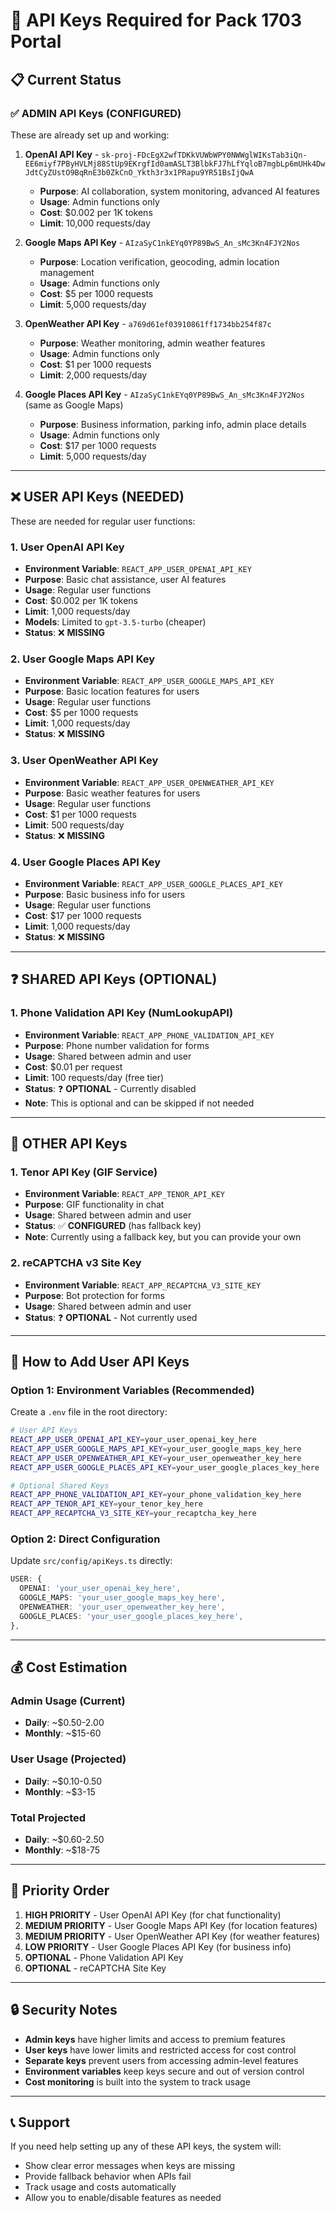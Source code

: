 # 🔑 API Keys Required for Pack 1703 Portal

## 📋 **Current Status**

### ✅ **ADMIN API Keys (CONFIGURED)**
These are already set up and working:

1. **OpenAI API Key** - `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`
   - **Purpose**: AI collaboration, system monitoring, advanced AI features
   - **Usage**: Admin functions only
   - **Cost**: $0.002 per 1K tokens
   - **Limit**: 10,000 requests/day

2. **Google Maps API Key** - `AIzaSyC1nkEYq0YP89BwS_An_sMc3Kn4FJY2Nos`
   - **Purpose**: Location verification, geocoding, admin location management
   - **Usage**: Admin functions only
   - **Cost**: $5 per 1000 requests
   - **Limit**: 5,000 requests/day

3. **OpenWeather API Key** - `a769d61ef03910861ff1734bb254f87c`
   - **Purpose**: Weather monitoring, admin weather features
   - **Usage**: Admin functions only
   - **Cost**: $1 per 1000 requests
   - **Limit**: 2,000 requests/day

4. **Google Places API Key** - `AIzaSyC1nkEYq0YP89BwS_An_sMc3Kn4FJY2Nos` (same as Google Maps)
   - **Purpose**: Business information, parking info, admin place details
   - **Usage**: Admin functions only
   - **Cost**: $17 per 1000 requests
   - **Limit**: 5,000 requests/day

---

## ❌ **USER API Keys (NEEDED)**
These are needed for regular user functions:

### 1. **User OpenAI API Key**
- **Environment Variable**: `REACT_APP_USER_OPENAI_API_KEY`
- **Purpose**: Basic chat assistance, user AI features
- **Usage**: Regular user functions
- **Cost**: $0.002 per 1K tokens
- **Limit**: 1,000 requests/day
- **Models**: Limited to `gpt-3.5-turbo` (cheaper)
- **Status**: ❌ **MISSING**

### 2. **User Google Maps API Key**
- **Environment Variable**: `REACT_APP_USER_GOOGLE_MAPS_API_KEY`
- **Purpose**: Basic location features for users
- **Usage**: Regular user functions
- **Cost**: $5 per 1000 requests
- **Limit**: 1,000 requests/day
- **Status**: ❌ **MISSING**

### 3. **User OpenWeather API Key**
- **Environment Variable**: `REACT_APP_USER_OPENWEATHER_API_KEY`
- **Purpose**: Basic weather features for users
- **Usage**: Regular user functions
- **Cost**: $1 per 1000 requests
- **Limit**: 500 requests/day
- **Status**: ❌ **MISSING**

### 4. **User Google Places API Key**
- **Environment Variable**: `REACT_APP_USER_GOOGLE_PLACES_API_KEY`
- **Purpose**: Basic business info for users
- **Usage**: Regular user functions
- **Cost**: $17 per 1000 requests
- **Limit**: 1,000 requests/day
- **Status**: ❌ **MISSING**

---

## ❓ **SHARED API Keys (OPTIONAL)**

### 1. **Phone Validation API Key (NumLookupAPI)**
- **Environment Variable**: `REACT_APP_PHONE_VALIDATION_API_KEY`
- **Purpose**: Phone number validation for forms
- **Usage**: Shared between admin and user
- **Cost**: $0.01 per request
- **Limit**: 100 requests/day (free tier)
- **Status**: ❓ **OPTIONAL** - Currently disabled
- **Note**: This is optional and can be skipped if not needed

---

## 🔧 **OTHER API Keys**

### 1. **Tenor API Key (GIF Service)**
- **Environment Variable**: `REACT_APP_TENOR_API_KEY`
- **Purpose**: GIF functionality in chat
- **Usage**: Shared between admin and user
- **Status**: ✅ **CONFIGURED** (has fallback key)
- **Note**: Currently using a fallback key, but you can provide your own

### 2. **reCAPTCHA v3 Site Key**
- **Environment Variable**: `REACT_APP_RECAPTCHA_V3_SITE_KEY`
- **Purpose**: Bot protection for forms
- **Usage**: Shared between admin and user
- **Status**: ❓ **OPTIONAL** - Not currently used

---

## 📝 **How to Add User API Keys**

### Option 1: Environment Variables (Recommended)
Create a `.env` file in the root directory:

```bash
# User API Keys
REACT_APP_USER_OPENAI_API_KEY=your_user_openai_key_here
REACT_APP_USER_GOOGLE_MAPS_API_KEY=your_user_google_maps_key_here
REACT_APP_USER_OPENWEATHER_API_KEY=your_user_openweather_key_here
REACT_APP_USER_GOOGLE_PLACES_API_KEY=your_user_google_places_key_here

# Optional Shared Keys
REACT_APP_PHONE_VALIDATION_API_KEY=your_phone_validation_key_here
REACT_APP_TENOR_API_KEY=your_tenor_key_here
REACT_APP_RECAPTCHA_V3_SITE_KEY=your_recaptcha_key_here
```

### Option 2: Direct Configuration
Update `src/config/apiKeys.ts` directly:

```typescript
USER: {
  OPENAI: 'your_user_openai_key_here',
  GOOGLE_MAPS: 'your_user_google_maps_key_here',
  OPENWEATHER: 'your_user_openweather_key_here',
  GOOGLE_PLACES: 'your_user_google_places_key_here',
},
```

---

## 💰 **Cost Estimation**

### **Admin Usage (Current)**
- **Daily**: ~$0.50-2.00
- **Monthly**: ~$15-60

### **User Usage (Projected)**
- **Daily**: ~$0.10-0.50
- **Monthly**: ~$3-15

### **Total Projected**
- **Daily**: ~$0.60-2.50
- **Monthly**: ~$18-75

---

## 🎯 **Priority Order**

1. **HIGH PRIORITY** - User OpenAI API Key (for chat functionality)
2. **MEDIUM PRIORITY** - User Google Maps API Key (for location features)
3. **MEDIUM PRIORITY** - User OpenWeather API Key (for weather features)
4. **LOW PRIORITY** - User Google Places API Key (for business info)
5. **OPTIONAL** - Phone Validation API Key
6. **OPTIONAL** - reCAPTCHA Site Key

---

## 🔒 **Security Notes**

- **Admin keys** have higher limits and access to premium features
- **User keys** have lower limits and restricted access for cost control
- **Separate keys** prevent users from accessing admin-level features
- **Environment variables** keep keys secure and out of version control
- **Cost monitoring** is built into the system to track usage

---

## 📞 **Support**

If you need help setting up any of these API keys, the system will:
- Show clear error messages when keys are missing
- Provide fallback behavior when APIs fail
- Track usage and costs automatically
- Allow you to enable/disable features as needed
